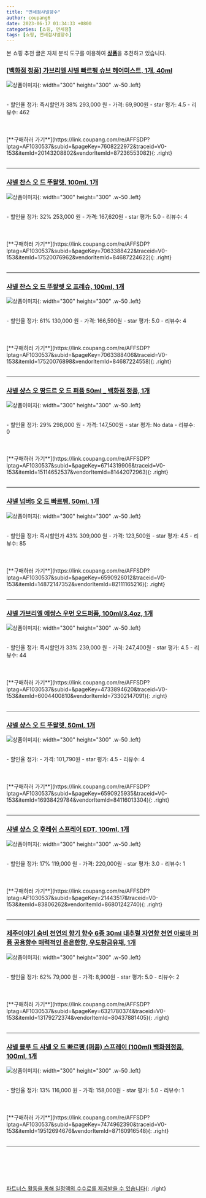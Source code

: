 ```yaml
---
title: "면세점샤넬향수"
author: coupang6
date: 2023-06-17 01:34:33 +0800
categories: [쇼핑, 면세점]
tags: [쇼핑, 면세점샤넬향수]
---
```


본 쇼핑 추천 글은 자체 분석 도구를 이용하여 [**상품**](https://link.coupang.com/a/bao1ui)을 추천하고 있습니다.

### [[백화점 정품] 가브리엘 샤넬 빠르펭 슈브 헤어미스트, 1개, 40ml](https://link.coupang.com/re/AFFSDP?lptag=AF1030537&subid=&pageKey=7608222972&traceid=V0-153&itemId=20143208802&vendorItemId=87236553082)

![상품이미지](https://thumbnail9.coupangcdn.com/thumbnails/remote/230x230ex/image/vendor_inventory/6fb4/6a5f98897291318902bd7562ee478a3f7664ee541c28ff0af3cf99019bee.jpg){: width="300" height="300" .w-50 .left}


<br>
- 할인율 정가: 즉시할인가 38%  293,000   원
- 가격: 69,900원
- star 평가: 4.5
- 리뷰수: 462
<br>
<br>
<br>
<br>
[**구매하러 가기**](https://link.coupang.com/re/AFFSDP?lptag=AF1030537&subid=&pageKey=7608222972&traceid=V0-153&itemId=20143208802&vendorItemId=87236553082){: .right}
<br>
<br>

---

### [샤넬 찬스 오 드 뚜왈렛, 100ml, 1개](https://link.coupang.com/re/AFFSDP?lptag=AF1030537&subid=&pageKey=7063388422&traceid=V0-153&itemId=17520076962&vendorItemId=84687224622)

![상품이미지](https://thumbnail6.coupangcdn.com/thumbnails/remote/230x230ex/image/vendor_inventory/2204/b272d023bdee8901f59e89afeb2807c80269685620767bf70ce0d4b25ad9.jpg){: width="300" height="300" .w-50 .left}


<br>
- 할인율 정가: 32%  253,000   원
- 가격: 167,620원
- star 평가: 5.0
- 리뷰수: 4
<br>
<br>
<br>
<br>
[**구매하러 가기**](https://link.coupang.com/re/AFFSDP?lptag=AF1030537&subid=&pageKey=7063388422&traceid=V0-153&itemId=17520076962&vendorItemId=84687224622){: .right}
<br>
<br>

---

### [샤넬 찬스 오 드 뚜왈렛 오 프레슈, 100ml, 1개](https://link.coupang.com/re/AFFSDP?lptag=AF1030537&subid=&pageKey=7063388406&traceid=V0-153&itemId=17520076898&vendorItemId=84687224558)

![상품이미지](https://thumbnail6.coupangcdn.com/thumbnails/remote/230x230ex/image/vendor_inventory/48c0/29f2117445e1cf17e4eaca045b14a75dc54ca8e8e9f806894bd10ce22412.jpg){: width="300" height="300" .w-50 .left}


<br>
- 할인율 정가: 61%  130,000   원
- 가격: 166,590원
- star 평가: 5.0
- 리뷰수: 4
<br>
<br>
<br>
<br>
[**구매하러 가기**](https://link.coupang.com/re/AFFSDP?lptag=AF1030537&subid=&pageKey=7063388406&traceid=V0-153&itemId=17520076898&vendorItemId=84687224558){: .right}
<br>
<br>

---

### [샤넬 샹스 오 땅드르 오 드 퍼퓸 50ml _ 백화점 정품, 1개](https://link.coupang.com/re/AFFSDP?lptag=AF1030537&subid=&pageKey=6714319906&traceid=V0-153&itemId=15114652537&vendorItemId=81442072963)

![상품이미지](https://thumbnail9.coupangcdn.com/thumbnails/remote/230x230ex/image/vendor_inventory/d01a/75e3a689e0a4f6f1f332aa6951ca8b9149dfb871a121ec580ec0b1859812.jpg){: width="300" height="300" .w-50 .left}


<br>
- 할인율 정가: 29%  298,000   원
- 가격: 147,500원
- star 평가: No data
- 리뷰수: 0
<br>
<br>
<br>
<br>
[**구매하러 가기**](https://link.coupang.com/re/AFFSDP?lptag=AF1030537&subid=&pageKey=6714319906&traceid=V0-153&itemId=15114652537&vendorItemId=81442072963){: .right}
<br>
<br>

---

### [샤넬 넘버5 오 드 빠르펭, 50ml, 1개](https://link.coupang.com/re/AFFSDP?lptag=AF1030537&subid=&pageKey=6590926012&traceid=V0-153&itemId=14872147352&vendorItemId=82111165216)

![상품이미지](https://thumbnail10.coupangcdn.com/thumbnails/remote/230x230ex/image/vendor_inventory/146b/e5f50427d283ce80b436571193f34eaaa52774397cc9967766acc78a5b21.jpg){: width="300" height="300" .w-50 .left}


<br>
- 할인율 정가: 즉시할인가 43%  309,000   원
- 가격: 123,500원
- star 평가: 4.5
- 리뷰수: 85
<br>
<br>
<br>
<br>
[**구매하러 가기**](https://link.coupang.com/re/AFFSDP?lptag=AF1030537&subid=&pageKey=6590926012&traceid=V0-153&itemId=14872147352&vendorItemId=82111165216){: .right}
<br>
<br>

---

### [샤넬 가브리엘 에쌍스 우먼 오드퍼퓸, 100ml/3.4oz, 1개](https://link.coupang.com/re/AFFSDP?lptag=AF1030537&subid=&pageKey=4733894620&traceid=V0-153&itemId=6004400810&vendorItemId=73302147091)

![상품이미지](https://thumbnail10.coupangcdn.com/thumbnails/remote/230x230ex/image/vendor_inventory/f18f/7f5016f20fa34264adeb61ec776f8d84aeaaa0213a80a560cf295917ee6f.jpg){: width="300" height="300" .w-50 .left}


<br>
- 할인율 정가: 즉시할인가 33%  239,000   원
- 가격: 247,400원
- star 평가: 4.5
- 리뷰수: 44
<br>
<br>
<br>
<br>
[**구매하러 가기**](https://link.coupang.com/re/AFFSDP?lptag=AF1030537&subid=&pageKey=4733894620&traceid=V0-153&itemId=6004400810&vendorItemId=73302147091){: .right}
<br>
<br>

---

### [샤넬 샹스 오 드 뚜왈렛, 50ml, 1개](https://link.coupang.com/re/AFFSDP?lptag=AF1030537&subid=&pageKey=6590925935&traceid=V0-153&itemId=16938429784&vendorItemId=84116013304)

![상품이미지](https://thumbnail6.coupangcdn.com/thumbnails/remote/230x230ex/image/vendor_inventory/f511/04253f49d742323360183a5e239a359a1b3bd1fe2f0eeb9000401ea57040.jpg){: width="300" height="300" .w-50 .left}


<br>
- 할인율 정가: 
- 가격: 101,790원
- star 평가: 4.5
- 리뷰수: 4
<br>
<br>
<br>
<br>
[**구매하러 가기**](https://link.coupang.com/re/AFFSDP?lptag=AF1030537&subid=&pageKey=6590925935&traceid=V0-153&itemId=16938429784&vendorItemId=84116013304){: .right}
<br>
<br>

---

### [샤넬 샹스 오 후레쉬 스프레이 EDT, 100ml, 1개](https://link.coupang.com/re/AFFSDP?lptag=AF1030537&subid=&pageKey=21443517&traceid=V0-153&itemId=83806262&vendorItemId=86801242740)

![상품이미지](https://thumbnail10.coupangcdn.com/thumbnails/remote/230x230ex/image/vendor_inventory/bc95/c23fde19e67ff4bca7b9e67622ace0ba3ae168b3b44fb1d4e57efde58c6d.jpg){: width="300" height="300" .w-50 .left}


<br>
- 할인율 정가: 17%  119,000   원
- 가격: 220,000원
- star 평가: 3.0
- 리뷰수: 1
<br>
<br>
<br>
<br>
[**구매하러 가기**](https://link.coupang.com/re/AFFSDP?lptag=AF1030537&subid=&pageKey=21443517&traceid=V0-153&itemId=83806262&vendorItemId=86801242740){: .right}
<br>
<br>

---

### [제주이야기 숨비 천연의 향기 향수 6종 30ml 내추럴 자연향 천연 아로마 퍼퓸 공용향수 매력적인 은은한향, 우도황금유채, 1개](https://link.coupang.com/re/AFFSDP?lptag=AF1030537&subid=&pageKey=6321780374&traceid=V0-153&itemId=13179272374&vendorItemId=80437881405)

![상품이미지](https://thumbnail9.coupangcdn.com/thumbnails/remote/230x230ex/image/vendor_inventory/b0a4/cf7a196c5bd902ded7e11e30b5aa107f9e1686da37bc08e9c0d6beb8fdf1.jpg){: width="300" height="300" .w-50 .left}


<br>
- 할인율 정가: 62%  79,000   원
- 가격: 8,900원
- star 평가: 5.0
- 리뷰수: 2
<br>
<br>
<br>
<br>
[**구매하러 가기**](https://link.coupang.com/re/AFFSDP?lptag=AF1030537&subid=&pageKey=6321780374&traceid=V0-153&itemId=13179272374&vendorItemId=80437881405){: .right}
<br>
<br>

---

### [샤넬 블루 드 샤넬 오 드 빠르펭 (퍼퓸) 스프레이 (100ml) 백화점정품, 100ml, 1개](https://link.coupang.com/re/AFFSDP?lptag=AF1030537&subid=&pageKey=7474962390&traceid=V0-153&itemId=19512694676&vendorItemId=87160916548)

![상품이미지](https://thumbnail8.coupangcdn.com/thumbnails/remote/230x230ex/image/vendor_inventory/c2a7/e702f3931c523ac15677bead744338b0c247f3f643d51175fd46cd917fc8.jpg){: width="300" height="300" .w-50 .left}


<br>
- 할인율 정가: 13%  116,000   원
- 가격: 158,000원
- star 평가: 5.0
- 리뷰수: 1
<br>
<br>
<br>
<br>
[**구매하러 가기**](https://link.coupang.com/re/AFFSDP?lptag=AF1030537&subid=&pageKey=7474962390&traceid=V0-153&itemId=19512694676&vendorItemId=87160916548){: .right}
<br>
<br>

---
<br><br><br><br><br> [파트너스 활동을 통해 일정액의 수수료를 제공받을 수 있습니다](https://link.coupang.com/a/bao1ui){: .right}